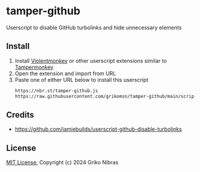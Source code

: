 # tamper-github

Userscript to disable GitHub turbolinks and hide unnecessary elements

## Install

1. Install [Violentmonkey](https://violentmonkey.github.io/) or other userscript extensions similar to [Tampermonkey](https://www.tampermonkey.net/)
2. Open the extension and import from URL
3. Paste one of either URL below to install this userscript
   ```sh
   https://nbr.st/tamper-github.js
   https://raw.githubusercontent.com/grikomsn/tamper-github/main/script.js
   ```

## Credits

- https://github.com/jamiebuilds/userscript-github-disable-turbolinks

## License

[MIT License](./LICENSE), Copyright (c) 2024 Griko Nibras
